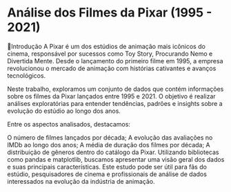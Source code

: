 # Análise dos Filmes da Pixar (1995 - 2021)
📌Introdução
A Pixar é um dos estúdios de animação mais icônicos do cinema, responsável por sucessos como Toy Story, Procurando Nemo e Divertida Mente. Desde o lançamento do primeiro filme em 1995, a empresa revolucionou o mercado de animação com histórias cativantes e avanços tecnológicos.

Neste trabalho, exploramos um conjunto de dados que contém informações sobre os filmes da Pixar lançados entre 1995 e 2021. O objetivo é realizar análises exploratórias para entender tendências, padrões e insights sobre a evolução do estúdio ao longo dos anos.

Entre os aspectos analisados, destacamos:

O número de filmes lançados por década; A evolução das avaliações no IMDb ao longo dos anos; A média de duração dos filmes por década; A distribuição de gêneros dentro do catálogo da Pixar. Utilizando bibliotecas como pandas e matplotlib, buscamos apresentar uma visão geral dos dados e suas principais características. Este estudo pode ser útil para fãs do estúdio, pesquisadores de cinema e profissionais de análise de dados interessados na evolução da indústria de animação.

